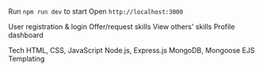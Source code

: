 Run `npm run dev` to start
Open `http://localhost:3000` 

User registration & login
Offer/request skills
View others' skills
Profile dashboard

Tech
 HTML, CSS, JavaScript
 Node.js, Express.js
 MongoDB, Mongoose
 EJS Templating